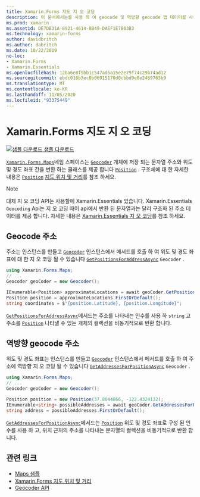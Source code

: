 ```yaml
---
title: Xamarin.Forms 지도 지 오 코딩
description: 이 문서에서는를 사용 하 여 geocode 및 역방향 geocode 맵 데이터를 사용 하는 방법을 설명 합니다 Xamarin.Forms . Maps Geocoder 클래스입니다.
ms.prod: xamarin
ms.assetid: DE7DB31A-8921-4614-8B49-DAEF1E7B03B3
ms.technology: xamarin-forms
author: davidbritch
ms.author: dabritch
ms.date: 10/22/2019
no-loc:
- Xamarin.Forms
- Xamarin.Essentials
ms.openlocfilehash: 12ba6e8f9bb1c547ad5a15e2e79f74c29b74ad12
ms.sourcegitcommit: ebdc016b3ec0b06915170d0cbbd9e0e2469763b9
ms.translationtype: MT
ms.contentlocale: ko-KR
ms.lasthandoff: 11/05/2020
ms.locfileid: "93375449"
---
```

# <a name="no-locxamarinforms-map-geocoding"></a>Xamarin.Forms 지도 지 오 코딩

[![샘플 다운로드](~/media/shared/download.png) 샘플 다운로드](/samples/xamarin/xamarin-forms-samples/workingwithmaps)

[`Xamarin.Forms.Maps`](xref:Xamarin.Forms.Maps)네임 스페이스는 [`Geocoder`](xref:Xamarin.Forms.Maps.Geocoder) 개체에 저장 되는 문자열 주소와 위도 및 경도 좌표 간을 변환 하는 클래스를 제공 합니다 [`Position`](xref:Xamarin.Forms.Maps.Position) . 구조체에 대 한 자세한 내용은 [`Position`](xref:Xamarin.Forms.Maps.Position) [지도 위치 및 거리](position-distance.md)를 참조 하세요.

> [!NOTE]
> 대체 지 오 코딩 API는 사용할에 Xamarin.Essentials 있습니다. Xamarin.Essentials `Geocoding` Api는 지 오 코딩 때이 api에서 반환 된 문자열과는 달리 구조화 된 주소 데이터를 제공 합니다. 자세한 내용은 [ Xamarin.Essentials 지 오 코딩](~/essentials/geocoding.md)를 참조 하세요.

## <a name="geocode-an-address"></a>Geocode 주소

주소는 인스턴스를 만들고 [`Geocoder`](xref:Xamarin.Forms.Maps.Geocoder) 인스턴스에서 메서드를 호출 하 여 위도 및 경도 좌표에 대 한 지 오 코딩 될 수 있습니다 [`GetPositionsForAddressAsync`](xref:Xamarin.Forms.Maps.Geocoder.GetPositionsForAddressAsync*) `Geocoder` .

```csharp
using Xamarin.Forms.Maps;
// ...
Geocoder geoCoder = new Geocoder();

IEnumerable<Position> approximateLocations = await geoCoder.GetPositionsForAddressAsync("Pacific Ave, San Francisco, California");
Position position = approximateLocations.FirstOrDefault();
string coordinates = $"{position.Latitude}, {position.Longitude}";
```

[`GetPositionsForAddressAsync`](xref:Xamarin.Forms.Maps.Geocoder.GetPositionsForAddressAsync*)메서드는 주소를 나타내는 인수를 사용 하 `string` 고 주소를 [`Position`](xref:Xamarin.Forms.Maps.Position) 나타낼 수 있는 개체의 컬렉션을 비동기적으로 반환 합니다.

## <a name="reverse-geocode-an-address"></a>역방향 geocode 주소

위도 및 경도 좌표는 인스턴스를 만들고 [`Geocoder`](xref:Xamarin.Forms.Maps.Geocoder) 인스턴스에서 메서드를 호출 하 여 주소에 역방향 지 오 코딩 될 수 있습니다 [`GetAddressesForPositionAsync`](xref:Xamarin.Forms.Maps.Geocoder.GetAddressesForPositionAsync*) `Geocoder` .

```csharp
using Xamarin.Forms.Maps;
// ...
Geocoder geoCoder = new Geocoder();

Position position = new Position(37.8044866, -122.4324132);
IEnumerable<string> possibleAddresses = await geoCoder.GetAddressesForPositionAsync(position);
string address = possibleAddresses.FirstOrDefault();
```

[`GetAddressesForPositionAsync`](xref:Xamarin.Forms.Maps.Geocoder.GetAddressesForPositionAsync*)메서드는 [`Position`](xref:Xamarin.Forms.Maps.Position) 위도 및 경도 좌표로 구성 된 인수를 사용 하 고, 위치 근처의 주소를 나타내는 문자열의 컬렉션을 비동기적으로 반환 합니다.

## <a name="related-links"></a>관련 링크

- [Maps 샘플](/samples/xamarin/xamarin-forms-samples/workingwithmaps)
- [Xamarin.Forms 지도 위치 및 거리](position-distance.md)
- [Geocoder API](xref:Xamarin.Forms.Maps.Geocoder)